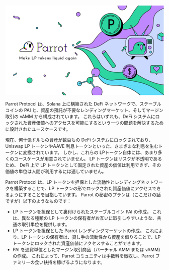 ![Parrot ロゴ](images/splash.de7f79ef.jpg)

Parrot Protocol は、Solana 上に構築された DeFi ネットワークで、ステーブルコインの PAI と、資産の預託が不要なレンディングマーケット、そしてマージン取引の vAMM から構成されています。 これらはいずれも、DeFi システムにロックされた資産価値へのアクセスを可能にするという一つの問題を解決するために設計されたユースケースです。

現在、何十億ドルもの資産が数百もの DeFi システムにロックされており、Uniswap LP トークンやAAVE 利息トークンといった、さまざまな利息を生むトークンに変換されています。 しかし、これらの LPトークン自体には、あまり多くのユースケースが用意されていません。 LP トークンはリスクが不透明であるため、 DeFi 上で LP トークンとして固定された資産の価値は利用できず、その価値の単位は人間が利用するには適していません。

Parrot Protocol は、LP トークンを担保とした流動性とレンディングネットワークを構築することで、LP トークンの形でロックされた資産価値にアクセスできるようにすることを目指しています。 Parrot の秘密のプランは（ここだけの話ですが）以下のようなものです：

- LP トークンを担保として裏付けられたステーブルコイン PAI の作成。 これは、異なる種類の LP トークンの保有者がお互いに取引しやすいような、共通の取引単位を提供します。
- LP トークンを担保とした Parrot レンディングマーケットの作成。 これにより、LP トークンの保有者は、貸し手の流動性から資産を借りることで、LP トークンにロックされた資産価値にアクセスすることができます。
- PAI を通貨単位としたマージン取引商品（バーチャル AMM または vAMM）の作成。 これによって、Parrot コミュニティは手数料を徴収し、Parrot ファミリーの食い扶持を稼げるようになります。
